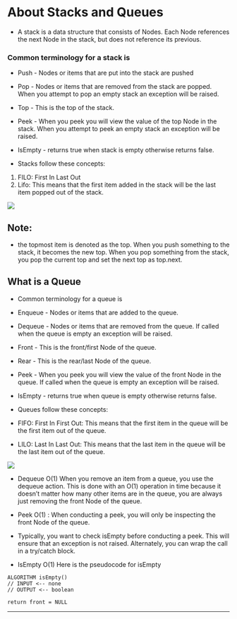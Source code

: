 # About Stacks and Queues

- A stack is a data structure that consists of Nodes. Each Node references the next Node in the stack, but does not reference its previous.

### Common terminology for a stack is

- Push - Nodes or items that are put into the stack are pushed
- Pop - Nodes or items that are removed from the stack are popped. When you attempt to pop an empty stack an exception will be raised.
- Top - This is the top of the stack.
- Peek - When you peek you will view the value of the top Node in the stack. When you attempt to peek an empty stack an exception will be raised.
- IsEmpty - returns true when stack is empty otherwise returns false.

- Stacks follow these concepts:

1. FILO: First In Last Out
2. Lifo: This means that the first item added in the stack will be the last item popped out of the stack.

![](https://learn1.open.ac.uk/mod/oublog/pluginfile.php/15/mod_oublog/message/162582/stack.png)

## Note:

- the topmost item is denoted as the top. When you push something to the stack, it becomes the new top. When you pop something from the stack, you pop the current top and set the next top as top.next.

## What is a Queue

- Common terminology for a queue is

- Enqueue - Nodes or items that are added to the queue.
- Dequeue - Nodes or items that are removed from the queue. If called when the queue is empty an exception will be raised.
- Front - This is the front/first Node of the queue.
- Rear - This is the rear/last Node of the queue.
- Peek - When you peek you will view the value of the front Node in the queue. If called when the queue is empty an exception will be raised.
- IsEmpty - returns true when queue is empty otherwise returns false.
- Queues follow these concepts:

- FIFO: First In First Out: This means that the first item in the queue will be the first item out of the queue.

- LILO: Last In Last Out: This means that the last item in the queue will be the last item out of the queue.

![](https://image.slidesharecdn.com/20140710stackqueue-150112072633-conversion-gate01/95/basic-data-structure-stackqueue-40-638.jpg?cb=1421047682)

- Dequeue O(1)
  When you remove an item from a queue, you use the dequeue action. This is done with an O(1) operation in time because it doesn’t matter how many other items are in the queue, you are always just removing the front Node of the queue.

- Peek O(1) : When conducting a peek, you will only be inspecting the front Node of the queue.

- Typically, you want to check isEmpty before conducting a peek. This will ensure that an exception is not raised. Alternately, you can wrap the call in a try/catch block.

- IsEmpty O(1)
  Here is the pseudocode for isEmpty

```
ALGORITHM isEmpty()
// INPUT <-- none
// OUTPUT <-- boolean

return front = NULL
```

---
